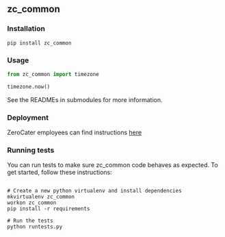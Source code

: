 ## zc_common

### Installation
`pip install zc_common`

### Usage

```python
from zc_common import timezone

timezone.now()
```

See the READMEs in submodules for more information.

### Deployment

ZeroCater employees can find instructions [here](https://github.com/ZeroCater/mp-planning/blob/e9740ae6623cb2dfe3e9c1796872417d9dcefd42/devops/deploying_to_pypi.md)

### Running tests

You can run tests to make sure zc_common code behaves as expected. To get started, follow these instructions:
```shell

# Create a new python virtualenv and install dependencies
mkvirtualenv zc_common
workon zc_common
pip install -r requirements

# Run the tests
python runtests.py
```
